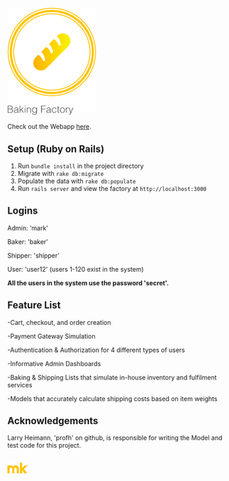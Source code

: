 <img src="bf_logo_markup.png" width="200px" alt="BF"><br>

Check out the Webapp <a href="http://desolate-caverns-22638.herokuapp.com/" >here</a>.

## Setup (Ruby on Rails)
1. Run `bundle install` in the project directory
2. Migrate with `rake db:migrate`
3. Populate the data with `rake db:populate` 
4. Run `rails server` and view the factory at `http://localhost:3000` 

## Logins 
Admin: 'mark'

Baker: 'baker'

Shipper: 'shipper'

User: 'user12' (users 1-120 exist in the system)

**All the users in the system use the password 'secret'.**

## Feature List 

-Cart, checkout, and order creation

-Payment Gateway Simulation 

-Authentication & Authorization for 4 different types of users 

-Informative Admin Dashboards 

-Baking & Shipping Lists that simulate in-house inventory and fulfilment services 

-Models that accurately calculate shipping costs based on item weights 

## Acknowledgements

Larry Heimann, 'profh' on github, is responsible for writing the Model and test code for this project.

<br>
<img src="mk_markup.png" width="45px" alt="MK">
